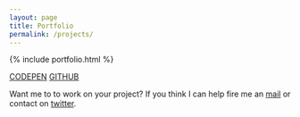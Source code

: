 ```yaml
---
layout: page
title: Portfolio
permalink: /projects/
---
```


{% include portfolio.html %}

 <div class="btn-container btn-container-adjustable">
        <a class="btn btn-border" href="http://codepen.io/abhisack"><span class="icon-codepen"></span>CODEPEN</a>
        <a class="btn btn-border" href="http://github.com/abhisack"><span class="icon-github"></span>GITHUB</a>
    </div>

Want me to to work on your project? If you think I can help fire me an [mail](mailto:iamabhishekfromindia@gmail.com) or contact on [twitter](http://twitter.com/AbhishekSachan3).
